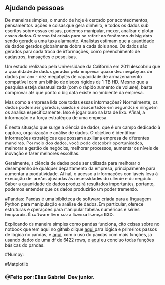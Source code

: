 ## Ajudando pessoas


De maneiras simples, o mundo de hoje é cercado por acontecimentos, pensamentos, ações e coisas que gera dinheiro, e todos os dados sub escritos sobre essas coisas, podemos manipular, mexer, analisar e plotar esses dados.
O termo foi criado para se referir ao fenômeno de big data sendo gerado a uma taxa alarmante. Analistas estimam que a quantidade de dados gerados globalmente dobra a cada dois anos. Os dados são gerados para cada troca de informações, como preenchimento de cadastros, transações e pesquisas.

Um estudo realizado pela Universidade da Califórnia em 2011 descobriu que a quantidade de dados gerados pela empresa: quase dez megabytes de dados por ano - dez megabytes de capacidade de armazenamento compatível com um bilhão de discos rígidos de 1 TB HD. Mesmo que a pesquisa esteja desatualizada (com o rápido aumento de volume), basta comprovar até que ponto o big data existe no ambiente da empresa.

Mas como a empresa lida com todas essas informações? Normalmente, os dados podem ser gerados, usados e descartados em segundos e ninguém os analisa especificamente. Isso é jogar ouro na lata de lixo. Afinal, a informação é a força estratégica de uma empresa.

É nesta situação que surge a ciência de dados, que é um campo dedicado à captura, organização e análise de dados. O objetivo é identificar informações estratégicas que possam auxiliar a empresa de diferentes maneiras. Por meio dos dados, você pode descobrir oportunidades, melhorar a gestão de negócios, melhorar processos, aumentar os níveis de inovação e fazer melhores escolhas.

Geralmente, a ciência de dados pode ser utilizada para melhorar o desempenho de qualquer departamento da empresa, principalmente para aumentar a produtividade. Afinal, o acesso a informações confiáveis leva à execução de tarefas ajustadas às necessidades do cliente e do negócio.
Saber a quantidade de dados produzirá resultados importantes, portanto, podemos entender que os dados produzirão um poder tremendo.


#Pandas:
Pandas é uma biblioteca de software criada para a linguagem Python para manipulação e análise de dados. Em particular, oferece estruturas e operações para manipular tabelas numéricas e séries temporais. É software livre sob a licensa licença BSD.


Explicando de maneira simples como pandas funciona, cito coisas sobre no notbook que tem aqui no github clique <a href="https://github.com/EliasGabriel1/ProjetoUmBrasilMelhor/blob/main/BasicoPandas.ipynb"> aqui </a> para lógica e primeiros passos de lógica no pandas, e <a href="https://github.com/EliasGabriel1/ProjetoUmBrasilMelhor/blob/main/B%C3%A1sicoPandas2.ipynb">  aqui</a>, com o uso do pandas com mais funções, ja usando dados de uma df de 6422 rows, e <a href=""> aqui</a> eu concluo todas funções básicas do pandas</a>.


#Numpy:



#Matplotlib



















### @Feito por :Elias Gabriel| Dev junior.
